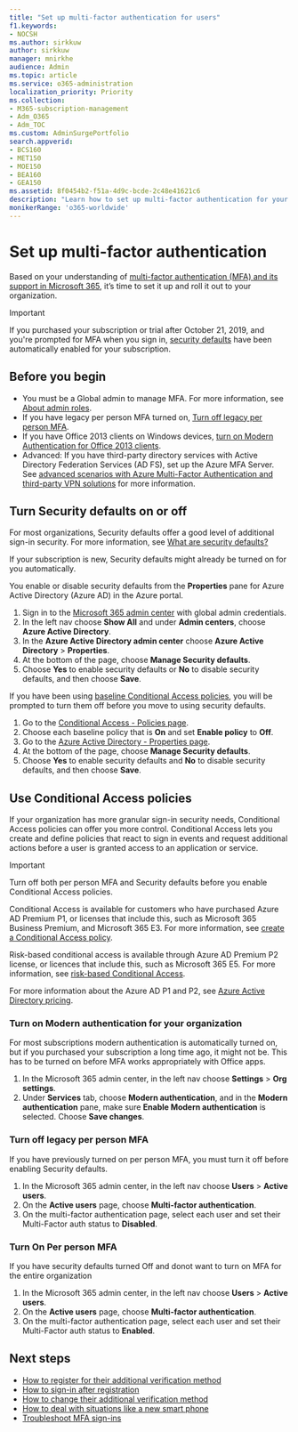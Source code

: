 ```yaml
---
title: "Set up multi-factor authentication for users"
f1.keywords:
- NOCSH
ms.author: sirkkuw
author: sirkkuw
manager: mnirkhe
audience: Admin
ms.topic: article
ms.service: o365-administration
localization_priority: Priority
ms.collection: 
- M365-subscription-management 
- Adm_O365
- Adm_TOC
ms.custom: AdminSurgePortfolio
search.appverid:
- BCS160
- MET150
- MOE150
- BEA160
- GEA150
ms.assetid: 8f0454b2-f51a-4d9c-bcde-2c48e41621c6
description: "Learn how to set up multi-factor authentication for your organization."
monikerRange: 'o365-worldwide'
---
```


# Set up multi-factor authentication
  
Based on your understanding of [multi-factor authentication (MFA) and its support in Microsoft 365](multi-factor-authentication-microsoft-365.md), it’s time to set it up and roll it out to your organization.

> [!IMPORTANT]
> If you purchased your subscription or trial after October 21, 2019, and you're prompted for MFA when you sign in, [security defaults](https://docs.microsoft.com/azure/active-directory/fundamentals/concept-fundamentals-security-defaults) have been automatically enabled for your subscription.


## Before you begin

- You must be a Global admin to manage MFA. For more information, see [About admin roles](../add-users/about-admin-roles.md).
- If you have legacy per person MFA turned on, [Turn off legacy per person MFA](#turn-off-legacy-per-person-mfa).
- If you have Office 2013 clients on Windows devices, [turn on Modern Authentication for Office 2013 clients](https://docs.microsoft.com/microsoft-365/admin/security-and-compliance/enable-modern-authentication).
- Advanced: If you have third-party directory services with Active Directory Federation Services (AD FS), set up the Azure MFA Server. See [advanced scenarios with 
Azure Multi-Factor Authentication and third-party VPN solutions](https://docs.microsoft.com/azure/active-directory/authentication/howto-mfaserver-nps-vpn) for more information.

## Turn Security defaults on or off

For most organizations, Security defaults offer a good level of additional sign-in security. For more information, see [What are security defaults?](https://docs.microsoft.com/azure/active-directory/fundamentals/concept-fundamentals-security-defaults)

If your subscription is new, Security defaults might already be turned on for you automatically.

You enable or disable security defaults from the **Properties** pane for Azure Active Directory (Azure AD) in the Azure portal.

1.	Sign in to the [Microsoft 365 admin center](https://admin.microsoft.com) with global admin credentials.
2.	In the left nav choose **Show All** and under **Admin centers**, choose **Azure Active Directory**.
3. In the **Azure Active Directory admin center** choose **Azure Active Directory** > **Properties**.
3.	At the bottom of the page, choose **Manage Security defaults**.
4.	Choose **Yes** to enable security defaults or **No** to disable security defaults, and then choose **Save**.

If you have been using [baseline Conditional Access policies](https://docs.microsoft.com/azure/active-directory/conditional-access/concept-baseline-protection), you will be prompted to turn them off before you move to using security defaults.

1.	Go to the [Conditional Access - Policies page](https://portal.azure.com/#blade/Microsoft_AAD_IAM/ConditionalAccessBlade/Policies).
2.	Choose each baseline policy that is **On** and set **Enable policy** to **Off**.
2.	Go to the [Azure Active Directory - Properties page](https://portal.azure.com/#blade/Microsoft_AAD_IAM/ActiveDirectoryMenuBlade/Properties).
4.	At the bottom of the page, choose **Manage Security defaults**.
5.	Choose **Yes** to enable security defaults and **No** to disable security defaults, and then choose **Save**.

## Use Conditional Access policies

If your organization has more granular sign-in security needs, Conditional Access policies can offer you more control. Conditional Access lets you create and define policies that react to sign in events and request additional actions before a user is granted access to an application or service.

> [!IMPORTANT]
> Turn off both per person MFA and Security defaults before you enable Conditional Access policies. 

Conditional Access is available for customers who have purchased Azure AD Premium P1, or licenses that include this, such as Microsoft 365 Business Premium, and Microsoft 365 E3. For more information, see [create a Conditional Access policy](https://docs.microsoft.com/azure/active-directory/authentication/tutorial-enable-azure-mfa).

Risk-based conditional access is available through Azure AD Premium P2 license, or licences that include this, such as Microsoft 365 E5. For more information, see [risk-based Conditional Access](https://docs.microsoft.com/azure/active-directory/conditional-access/howto-conditional-access-policy-risk).

For more information about the Azure AD P1 and P2, see [Azure Active Directory pricing](https://azure.microsoft.com/pricing/details/active-directory/).

### Turn on Modern authentication for your organization

For most subscriptions modern authentication is automatically turned on, but if you purchased your subscription a long time ago, it might not be. This has to be turned on before MFA works appropriately with Office apps.

1. In the Microsoft 365 admin center, in the left nav choose **Settings** > **Org settings**.
1. Under **Services** tab, choose **Modern authentication**, and in the **Modern authentication** pane, make sure **Enable Modern authentication** is selected. Choose **Save changes**.

### Turn off legacy per person MFA

If you have previously turned on per person MFA, you must turn it off before enabling Security defaults.

1. In the Microsoft 365 admin center, in the left nav choose **Users** > **Active users**. 
1. On the **Active users** page, choose **Multi-factor authentication**.
1. On the multi-factor authentication page, select each user and set their Multi-Factor auth status to **Disabled**.

### Turn On Per person MFA

If you have security defaults turned Off and donot want to turn on MFA for the entire organization

1. In the Microsoft 365 admin center, in the left nav choose **Users** > **Active users**. 
1. On the **Active users** page, choose **Multi-factor authentication**.
1. On the multi-factor authentication page, select each user and set their Multi-Factor auth status to **Enabled**.

## Next steps

- [How to register for their additional verification method](https://support.microsoft.com/office/ace1d096-61e5-449b-a875-58eb3d74de14)
- [How to sign-in after registration](https://support.microsoft.com/office/2b856342-170a-438e-9a4f-3c092394d3cb)
- [How to change their additional verification method](https://support.microsoft.com/office/956ec8d0-7081-4518-a701-f8414cc20831)
- [How to deal with situations like a new smart phone](https://support.microsoft.com/office/6951be76-af50-49a4-847f-21391eaa59f2)
- [Troubleshoot MFA sign-ins](https://support.microsoft.com/office/6951be76-af50-49a4-847f-21391eaa59f2)




